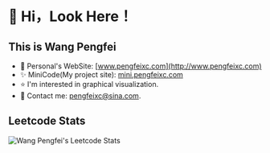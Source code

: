 # :man: Hi，Look Here！

## This is Wang Pengfei

- :hear_no_evil: Personal's WebSite: [www.pengfeixc.com](http://www.pengfeixc.com)
- :sparkles: MiniCode(My project site): [mini.pengfeixc.com](http://mini.pengfeixc.com)
- :star: I'm interested in graphical visualization.
- :love_letter: Contact me: pengfeixc@sina.com.


## Leetcode Stats

![Wang Pengfei's Leetcode Stats](https://leetcode.card.workers.dev/?username=WangPF)
